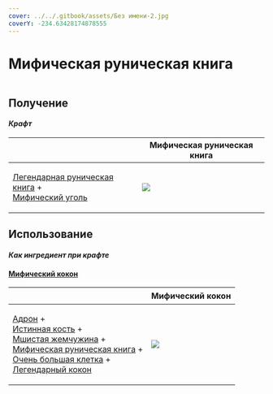 ```yaml
---
cover: ../../.gitbook/assets/Без имени-2.jpg
coverY: -234.63428174878555
---
```


# Мифическая руническая книга

<figure><img src="../../.gitbook/assets/tome_mythical_128.png" alt=""><figcaption></figcaption></figure>

## Получение

#### _Крафт_

| ㅤ                                                                                                                        |  Мифическая руническая книга                  |
| ------------------------------------------------------------------------------------------------------------------------ | --------------------------------------------- |
| <p><a href="tome_legendary.md">Легендарная руническая книга</a> +<br><a href="coal_mythical.md">Мифический уголь</a></p> | ![](../../.gitbook/assets/tome\_mythical.png) |

## Использование

#### _Как ингредиент при крафте_

#### [Мифический кокон](chrysalis_mythical.md)

| ㅤ                                                                                                                                                                                                                                                                                                                                   |  Мифический кокон                                  |
| ----------------------------------------------------------------------------------------------------------------------------------------------------------------------------------------------------------------------------------------------------------------------------------------------------------------------------------- | -------------------------------------------------- |
| <p><a href="hadron.md">Адрон</a> +<br><a href="bone_precision.md">Истинная кость</a> +<br><a href="moss_gem_6.md">Мшистая жемчужина</a> +<br><a href="tome_mythical.md">Мифическая руническая книга</a> +<br><a href="cage_extra_large.md">Очень большая клетка</a> +<br><a href="chrysalis_legendary.md">Легендарный кокон</a></p> | ![](../../.gitbook/assets/chrysalis\_mythical.png) |

